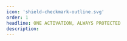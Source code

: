 ```yaml
---
icon: 'shield-checkmark-outline.svg'
order: 1
headline: ONE ACTIVATION, ALWAYS PROTECTED
description:
---
```

